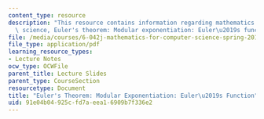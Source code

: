 ```yaml
---
content_type: resource
description: "This resource contains information regarding mathematics for computer\
  \ science, Euler's theorem: Modular exponentiation: Euler\u2019s function."
file: /media/courses/6-042j-mathematics-for-computer-science-spring-2015/91e04b04925cfd7aeea16909b7f336e2_MIT6_042JS15_ModularEuler.pdf
file_type: application/pdf
learning_resource_types:
- Lecture Notes
ocw_type: OCWFile
parent_title: Lecture Slides
parent_type: CourseSection
resourcetype: Document
title: "Euler's Theorem: Modular Exponentiation: Euler\u2019s Function"
uid: 91e04b04-925c-fd7a-eea1-6909b7f336e2
---
```

